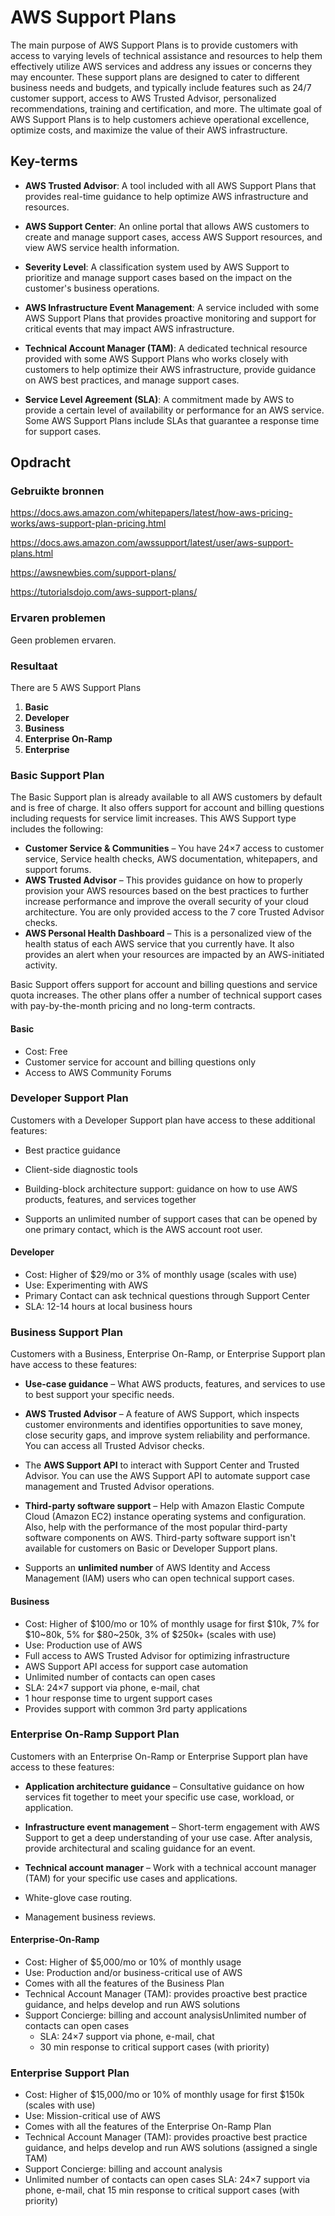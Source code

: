 # AWS Support Plans

The main purpose of AWS Support Plans is to provide customers with access to varying levels of technical assistance and resources to help them effectively utilize AWS services and address any issues or concerns they may encounter. These support plans are designed to cater to different business needs and budgets, and typically include features such as 24/7 customer support, access to AWS Trusted Advisor, personalized recommendations, training and certification, and more. The ultimate goal of AWS Support Plans is to help customers achieve operational excellence, optimize costs, and maximize the value of their AWS infrastructure.

## Key-terms

- **AWS Trusted Advisor**: A tool included with all AWS Support Plans that provides real-time guidance to help optimize AWS infrastructure and resources.

- **AWS Support Center**: An online portal that allows AWS customers to create and manage support cases, access AWS Support resources, and view AWS service health information.

- **Severity Level**: A classification system used by AWS Support to prioritize and manage support cases based on the impact on the customer's business operations.

- **AWS Infrastructure Event Management**: A service included with some AWS Support Plans that provides proactive monitoring and support for critical events that may impact AWS infrastructure.

- **Technical Account Manager (TAM)**: A dedicated technical resource provided with some AWS Support Plans who works closely with customers to help optimize their AWS infrastructure, provide guidance on AWS best practices, and manage support cases.

- **Service Level Agreement (SLA)**: A commitment made by AWS to provide a certain level of availability or performance for an AWS service. Some AWS Support Plans include SLAs that guarantee a response time for support cases.

## Opdracht
### Gebruikte bronnen

https://docs.aws.amazon.com/whitepapers/latest/how-aws-pricing-works/aws-support-plan-pricing.html

https://docs.aws.amazon.com/awssupport/latest/user/aws-support-plans.html

https://awsnewbies.com/support-plans/

https://tutorialsdojo.com/aws-support-plans/

### Ervaren problemen

Geen problemen ervaren.

### Resultaat

There are 5 AWS Support Plans

1. **Basic**
2. **Developer**
3. **Business**
4. **Enterprise On-Ramp**
5. **Enterprise**


### Basic Support Plan

The Basic Support plan is already available to all AWS customers by default and is free of charge. It also offers support for account and billing questions including requests for service limit increases. This AWS Support type includes the following:

- **Customer Service & Communities** – You have 24×7 access to customer service, Service health checks, AWS documentation, whitepapers, and support forums.
- **AWS Trusted Advisor** – This provides guidance on how to properly provision your AWS resources based on the best practices to further increase performance and improve the overall security of your cloud architecture. You are only provided access to the 7 core Trusted Advisor checks.
- **AWS Personal Health Dashboard** – This is a personalized view of the health status of each AWS service that you currently have. It also provides an alert when your resources are impacted by an AWS-initiated activity.

Basic Support offers support for account and billing questions and service quota increases. The other plans offer a number of technical support cases with pay-by-the-month pricing and no long-term contracts.

#### Basic
- Cost: Free
- Customer service for account and billing questions only
- Access to AWS Community Forums

### Developer Support Plan

Customers with a Developer Support plan have access to these additional features:

- Best practice guidance

- Client-side diagnostic tools

- Building-block architecture support: guidance on how to use AWS products, features, and services together

- Supports an unlimited number of support cases that can be opened by one primary contact, which is the AWS account root user.



#### Developer

- Cost: Higher of $29/mo or 3% of monthly usage (scales with use)
- Use: Experimenting with AWS
- Primary Contact can ask technical questions through Support Center
- SLA: 12-14 hours at local business hours

### Business Support Plan

Customers with a Business, Enterprise On-Ramp, or Enterprise Support plan have access to these features:

- **Use-case guidance** – What AWS products, features, and services to use to best support your specific needs.

- **AWS Trusted Advisor** – A feature of AWS Support, which inspects customer environments and identifies opportunities to save money, close security gaps, and improve system reliability and performance. You can access all Trusted Advisor checks.

- The **AWS Support API** to interact with Support Center and Trusted Advisor. You can use the AWS Support API to automate support case management and Trusted Advisor operations.

- **Third-party software support** – Help with Amazon Elastic Compute Cloud (Amazon EC2) instance operating systems and configuration. Also, help with the performance of the most popular third-party software components on AWS. Third-party software support isn't available for customers on Basic or Developer Support plans.

- Supports an **unlimited number** of AWS Identity and Access Management (IAM) users who can open technical support cases.


#### Business

- Cost: Higher of $100/mo or 10% of monthly usage for first $10k, 7% for $10~80k, 5% for $80~250k, 3% of $250k+ (scales with use)
- Use: Production use of AWS
- Full access to AWS Trusted Advisor for optimizing infrastructure
- AWS Support API access for support case automation
- Unlimited number of contacts can open cases
 - SLA: 24×7 support via phone, e-mail, chat
 - 1 hour response time to urgent support cases
 - Provides support with common 3rd party applications



### Enterprise On-Ramp Support Plan


Customers with an Enterprise On-Ramp or Enterprise Support plan have access to these features:

- **Application architecture guidance** – Consultative guidance on how services fit together to meet your specific use case, workload, or application.

- **Infrastructure event management** – Short-term engagement with AWS Support to get a deep understanding of your use case. After analysis, provide architectural and scaling guidance for an event.

- **Technical account manager** – Work with a technical account manager (TAM) for your specific use cases and applications.

- White-glove case routing.

- Management business reviews.


#### Enterprise-On-Ramp

- Cost: Higher of $5,000/mo or 10% of monthly usage
- Use: Production and/or business-critical use of AWS
- Comes with all the features of the Business Plan
- Technical Account Manager (TAM): provides proactive best practice guidance, and helps develop and run AWS solutions
- Support Concierge: billing and account analysisUnlimited number of contacts can open cases
  - SLA: 24×7 support via phone, e-mail, chat
   - 30 min response to critical support cases (with priority)




### Enterprise Support Plan


- Cost: Higher of $15,000/mo or 10% of monthly usage for first $150k (scales with use)
- Use: Mission-critical use of AWS
- Comes with all the features of the Enterprise On-Ramp Plan
- Technical Account Manager (TAM): provides proactive best practice guidance, and helps develop and run AWS solutions (assigned a single TAM)
- Support Concierge: billing and account analysis
- Unlimited number of contacts can open cases
        SLA: 24×7 support via phone, e-mail, chat
            15 min response to critical support cases (with priority)



